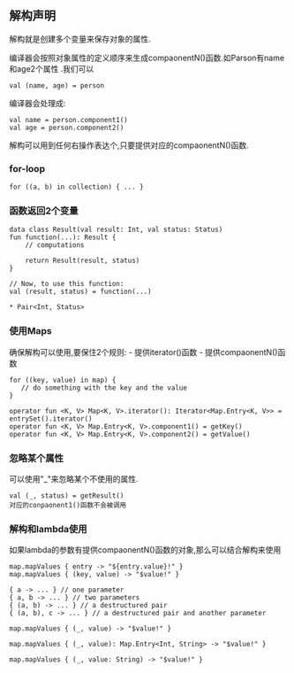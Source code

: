 ## 解构声明
解构就是创建多个变量来保存对象的属性.

编译器会按照对象属性的定义顺序来生成compaonentN()函数.如Parson有name和age2个属性
.我们可以

	val (name, age) = person

编译器会处理成:

	val name = person.component1()
	val age = person.component2()

解构可以用到任何右操作表达个,只要提供对应的compaonentN()函数.


### for-loop 

	for ((a, b) in collection) { ... }

### 函数返回2个变量

	data class Result(val result: Int, val status: Status)
	fun function(...): Result {
	    // computations
	    
	    return Result(result, status)
	}
	
	// Now, to use this function:
	val (result, status) = function(...)

	* Pair<Int, Status>

### 使用Maps
确保解构可以使用,要保住2个规则:
	- 提供iterator()函数
	- 提供compaonentN()函数

	for ((key, value) in map) {
	   // do something with the key and the value
	}

	operator fun <K, V> Map<K, V>.iterator(): Iterator<Map.Entry<K, V>> =
	entrySet().iterator()
	operator fun <K, V> Map.Entry<K, V>.component1() = getKey()
	operator fun <K, V> Map.Entry<K, V>.component2() = getValue()

### 忽略某个属性
可以使用"_"来忽略某个不使用的属性.

	val (_, status) = getResult()
	对应的conpaonent1()函数不会被调用

### 解构和lambda使用
如果lambda的参数有提供compaonentN()函数的对象,那么可以结合解构来使用

	map.mapValues { entry -> "${entry.value}!" }
	map.mapValues { (key, value) -> "$value!" }
	
	{ a -> ... } // one parameter
	{ a, b -> ... } // two parameters
	{ (a, b) -> ... } // a destructured pair
	{ (a, b), c -> ... } // a destructured pair and another parameter
	
	map.mapValues { (_, value) -> "$value!" }
	
	map.mapValues { (_, value): Map.Entry<Int, String> -> "$value!" }
	
	map.mapValues { (_, value: String) -> "$value!" }
